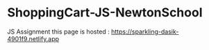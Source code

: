 # ShoppingCart-JS-NewtonSchool
JS Assignment
this page is hosted : https://sparkling-dasik-4901f9.netlify.app
